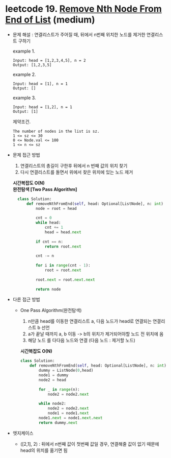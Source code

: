 # leetcode 19. [Remove Nth Node From End of List](https://leetcode.com/problems/remove-nth-node-from-end-of-list/) (medium)

* 문제 해설 : 연결리스트가 주어질 때, 뒤에서 n번째 위치한 노드를 제거한 연결리스트 구하기

  example 1. 
  ```text
  Input: head = [1,2,3,4,5], n = 2
  Output: [1,2,3,5]
  ```
  
  example 2. 
  ```text
  Input: head = [1], n = 1
  Output: []
  ```
  
  example 3. 
  ```text
  Input: head = [1,2], n = 1
  Output: [1]
  ```

  제약조건.
  ```text
  The number of nodes in the list is sz.
  1 <= sz <= 30
  0 <= Node.val <= 100
  1 <= n <= sz
  ```
  
* 문제 접근 방법 
  1. 연결리스트의 총길이 구한후 뒤에서 n 번째 값의 위치 찾기
  1. 다시 연결리스트를 돌면서 위에서 찾은 위치에 있는 노드 제거

  **시간복잡도 O(N)**  
  **완전탐색 [Two Pass Algorithm]**
  
  ```python
    class Solution:
        def removeNthFromEnd(self, head: Optional[ListNode], n: int) -> Optional[ListNode]:
            node = root = head
            
            cnt = 0
            while head:
                cnt += 1
                head = head.next
            
            if cnt == n:
                return root.next
            
            cnt -= n
            
            for i in range(cnt - 1):
                root = root.next 
            
            root.next = root.next.next
            
            return node
  ```

* 다른 접근 방법
  - One Pass Algorithm(완전탐색)  
    1. n만큼 head를 이동한 연결리스트 a, 다음 노드가 head로 연결되는 연결리스트 b 선언
    1. a가 끝날 때까지 a, b 이동 -> b의 위치가 제거되어야할 노드 전 위치에 옴
    1. 해당 노드 를 다다음 노드와 연결 (다음 노드 : 제거할 노드)
    
    **시간복잡도 O(N)**
    
    ```python
    class Solution:
        def removeNthFromEnd(self, head: Optional[ListNode], n: int) -> Optional[ListNode]:
            dummy = ListNode(0,head)
            node1 = dummy
            node2 = head
            
            for _ in range(n):
                node2 = node2.next
            
            while node2:
                node2 = node2.next
                node1 = node1.next
            node1.next = node1.next.next
            return dummy.next
    ```

* 엣지케이스
  - ([2,1], 2) : 뒤에서 n번째 값이 첫번째 값일 경우, 연결해줄 값이 없기 때문에 head의 위치를 옮기면 됨  